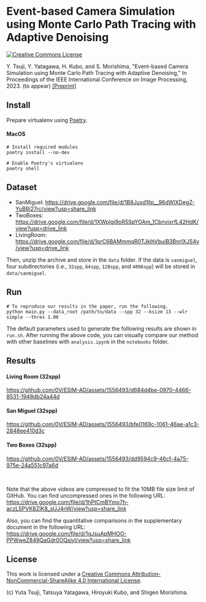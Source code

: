 Event-based Camera Simulation using Monte Carlo Path Tracing with Adaptive Denoising
===

<a rel="license" href="http://creativecommons.org/licenses/by-nc-sa/4.0/"><img alt="Creative Commons License" style="border-width:0" src="https://i.creativecommons.org/l/by-nc-sa/4.0/88x31.png" /></a><br />

Y. Tsuji, Y. Yatagawa, H. Kubo, and S. Morishima, "Event-based Camera Simulation using Monte Carlo Path Tracing with Adaptive Denoising," In Proceedings of the IEEE International Conference on Image Processing, 2023. (to appear) [[Preprint]](https://drive.google.com/file/d/1JaQc_OJb3YTIAdd_N4Eaoq-EiHoDVwbL/view?usp=share_link)

## Install

Prepare virtualenv using [Poetry](https://python-poetry.org/).

#### MacOS

```shell
# Install required modules
poetry install --no-dev

# Enable Poetry's virtualenv
poetry shell
```

## Dataset

- SanMiguel: <https://drive.google.com/file/d/1B8Juxd1llp__96dWlXDegZ-YuBRj27rc/view?usp=share_link>
- TwoBoxes: <https://drive.google.com/file/d/1XWpIgi9oR5SpYOAm_1CbnvixrfL42HdK/view?usp=drive_link>
- LivingRoom: https://drive.google.com/file/d/1prC6BAMmmqR0TJklhVbuiB3BnrlXJS4y/view?usp=drive_link

Then, unzip the archive and store in the `data` folder. If the data is `sanmiguel`, four subdirectories (i.e., `32spp`, `64spp`, `128spp`, and `4096spp`) will be stored in `data/sanmiguel`.

## Run

```shell
# To reproduce our results in the paper, run the following.
python main.py --data_root /path/to/data --spp 32 --ksize 13 --wlr simple --thres 1.00
```

The default parameters used to generate the following results are shown in `run.sh`. After running the above code, you can visually compare our method with other baselines with `analysis.ipynb` in the `notebooks` folder.

## Results

#### Living Room (32spp)

https://github.com/0V/ESIM-AD/assets/1556493/d684d4be-0970-4466-8531-1948db24a44d

#### San Miguel (32spp)

https://github.com/0V/ESIM-AD/assets/1556493/bfe0169c-1061-46ae-a1c3-2848ee410d3c

#### Two Boxes (32spp)

https://github.com/0V/ESIM-AD/assets/1556493/dd9594c9-46cf-4a75-975e-24a551c97a6d

<br />

Note that the above videos are compressed to fit the 10MB file size limit of GitHub. You can find uncompressed ones in the following URL:  
<https://drive.google.com/file/d/1hPtCmBYmo7h-aczLSPVK8ZIK8_sUJ4nW/view?usp=share_link>

Also, you can find the quantitative comparisons in the supplementary document in the following URL:  
<https://drive.google.com/file/d/1gJsuApMHOO-PPWweZ849QaGdr0OQsjyl/view?usp=share_link>


## License

This work is licensed under a <a rel="license" href="http://creativecommons.org/licenses/by-nc-sa/4.0/">Creative Commons Attribution-NonCommercial-ShareAlike 4.0 International License</a>.

(c) Yuta Tsuji, Tatsuya Yatagawa, Hiroyuki Kubo, and Shigeo Morishima.
